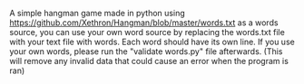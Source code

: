 A simple hangman game made in python using https://github.com/Xethron/Hangman/blob/master/words.txt as a words source, you can use your own word source by replacing the words.txt file with your text file with words. Each word should have its own line. If you use your own words, please run the "validate words.py" file afterwards. (This will remove any invalid data that could cause an error when the program is ran)
